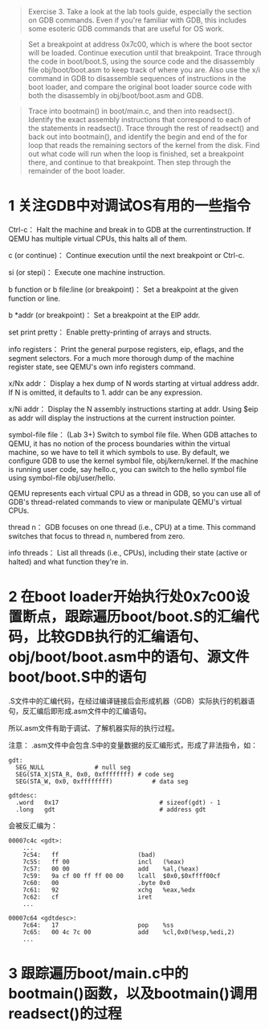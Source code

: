 >Exercise 3. Take a look at the lab tools guide, especially the section on GDB commands. Even if you're familiar with GDB, this includes some esoteric GDB commands that are useful for OS work.

>Set a breakpoint at address 0x7c00, which is where the boot sector will be loaded. Continue execution until that breakpoint. Trace through the code in boot/boot.S, using the source code and the disassembly file obj/boot/boot.asm to keep track of where you are. Also use the x/i command in GDB to disassemble sequences of instructions in the boot loader, and compare the original boot loader source code with both the disassembly in obj/boot/boot.asm and GDB.

>Trace into bootmain() in boot/main.c, and then into readsect(). Identify the exact assembly instructions that correspond to each of the statements in readsect(). Trace through the rest of readsect() and back out into bootmain(), and identify the begin and end of the for loop that reads the remaining sectors of the kernel from the disk. Find out what code will run when the loop is finished, set a breakpoint there, and continue to that breakpoint. Then step through the remainder of the boot loader.

# 1 关注GDB中对调试OS有用的一些指令
Ctrl-c：
Halt the machine and break in to GDB at the currentinstruction. If QEMU has multiple virtual CPUs, this halts all of them.

c (or continue)：
Continue execution until the next breakpoint or Ctrl-c.

si (or stepi)：
Execute one machine instruction.

b function or b file:line (or breakpoint)：
Set a breakpoint at the given function or line.

b *addr (or breakpoint)：
Set a breakpoint at the EIP addr.

set print pretty：
Enable pretty-printing of arrays and structs.

info registers：
Print the general purpose registers, eip, eflags, and the segment selectors. For a much more thorough dump of the machine register state, see QEMU's own info registers command.

x/Nx addr：
Display a hex dump of N words starting at virtual address addr. If N is omitted, it defaults to 1. addr can be any expression.

x/Ni addr：
Display the N assembly instructions starting at addr. Using $eip as addr will display the instructions at the current instruction pointer.

symbol-file file：
(Lab 3+) Switch to symbol file file. When GDB attaches to QEMU, it has no notion of the process boundaries within the virtual machine, so we have to tell it which symbols to use. By default, we configure GDB to use the kernel symbol file, obj/kern/kernel. If the machine is running user code, say hello.c, you can switch to the hello symbol file using symbol-file obj/user/hello.

QEMU represents each virtual CPU as a thread in GDB, so you can use all of GDB's thread-related commands to view or manipulate QEMU's virtual CPUs.

thread n：
GDB focuses on one thread (i.e., CPU) at a time. This command switches that focus to thread n, numbered from zero.

info threads：
List all threads (i.e., CPUs), including their state (active or halted) and what function they're in.

# 2 在boot loader开始执行处0x7c00设置断点，跟踪遍历boot/boot.S的汇编代码，比较GDB执行的汇编语句、obj/boot/boot.asm中的语句、源文件boot/boot.S中的语句
.S文件中的汇编代码，在经过编译链接后会形成机器（GDB）实际执行的机器语句，反汇编后即形成.asm文件中的汇编语句。

所以.asm文件有助于调试、了解机器实际的执行过程。

注意：
.asm文件中会包含.S中的变量数据的反汇编形式，形成了非法指令，如：
```
gdt:
  SEG_NULL              # null seg
  SEG(STA_X|STA_R, 0x0, 0xffffffff) # code seg
  SEG(STA_W, 0x0, 0xffffffff)           # data seg

gdtdesc:
  .word   0x17                            # sizeof(gdt) - 1
  .long   gdt                             # address gdt
```
会被反汇编为：
```
00007c4c <gdt>:
	...
    7c54:	ff                   	(bad)  
    7c55:	ff 00                	incl   (%eax)
    7c57:	00 00                	add    %al,(%eax)
    7c59:	9a cf 00 ff ff 00 00 	lcall  $0x0,$0xffff00cf
    7c60:	00                   	.byte 0x0
    7c61:	92                   	xchg   %eax,%edx
    7c62:	cf                   	iret   
	...

00007c64 <gdtdesc>:
    7c64:	17                   	pop    %ss
    7c65:	00 4c 7c 00          	add    %cl,0x0(%esp,%edi,2)
	...
```

# 3 跟踪遍历boot/main.c中的bootmain()函数，以及bootmain()调用 readsect()的过程
